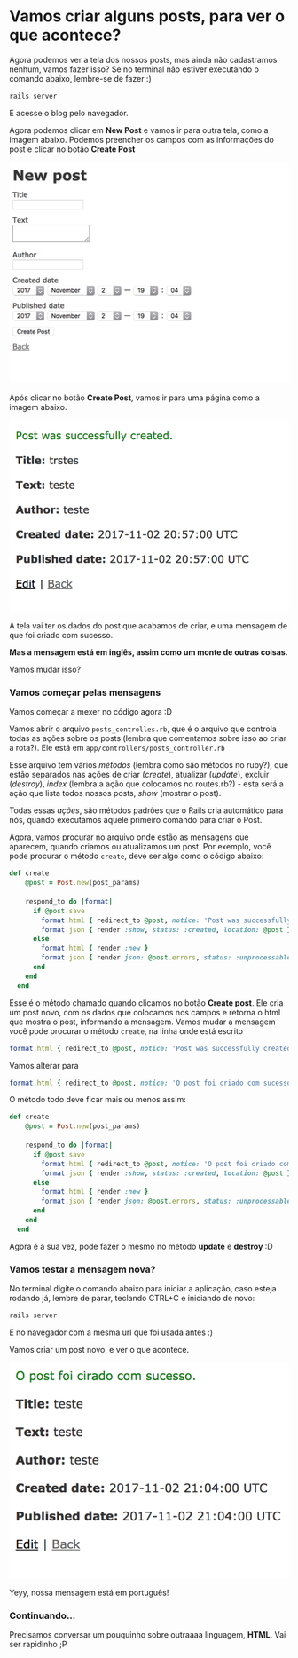 # Vamos criar alguns posts, para ver o que acontece?

Agora podemos ver a tela dos nossos posts, mas ainda não cadastramos nenhum, vamos fazer isso?
Se no terminal não estiver executando o comando abaixo, lembre-se de fazer :)

```sh
rails server
```

E acesse o blog pelo navegador.

Agora podemos clicar em **New Post** e vamos ir para outra tela, como a imagem abaixo.
Podemos preencher os campos com as informações do post e clicar no botão **Create Post**

![Novo post](../images/rails/novo_post.png)

Após clicar no botão **Create Post**, vamos ir para uma página como a imagem abaixo.

![Post criado](../images/rails/post_criado.png)

A tela vai ter os dados do post que acabamos de criar, e uma mensagem de que foi criado com sucesso.

**Mas a mensagem está em inglês, assim como um monte de outras coisas.**

Vamos mudar isso?

### Vamos começar pelas mensagens

Vamos começar a mexer no código agora :D

Vamos abrir o arquivo `posts_controlles.rb`, que é o arquivo que controla todas as ações sobre os posts (lembra que comentamos sobre isso ao criar a rota?). Ele está em `app/controllers/posts_controller.rb`

Esse arquivo tem vários _métodos_ (lembra como são métodos no ruby?), que estão separados nas ações de criar (_create_), atualizar (_update_), excluir (_destroy_), _index_ (lembra a ação que colocamos no routes.rb?) - esta será a ação que lista todos nossos posts, _show_ (mostrar o post).

Todas essas _ações_, são métodos padrões que o Rails cria automático para nós, quando executamos aquele primeiro comando para criar o Post.

Agora, vamos procurar no arquivo onde estão as mensagens que aparecem, quando criamos ou atualizamos um post.
Por exemplo, você pode procurar o método `create`, deve ser algo como o código abaixo:

```ruby
def create
    @post = Post.new(post_params)

    respond_to do |format|
      if @post.save
        format.html { redirect_to @post, notice: 'Post was successfully created.' }
        format.json { render :show, status: :created, location: @post }
      else
        format.html { render :new }
        format.json { render json: @post.errors, status: :unprocessable_entity }
      end
    end
  end
```

Esse é o método chamado quando clicamos no botão **Create post**.
Ele cria um post novo, com os dados que colocamos nos campos e retorna o html que mostra o post, informando a mensagem. Vamos mudar a mensagem você pode procurar o método `create`, na linha onde está escrito

```ruby
format.html { redirect_to @post, notice: 'Post was successfully created.' }
```

Vamos alterar para

```ruby
format.html { redirect_to @post, notice: 'O post foi criado com sucesso.' }
```

O método todo deve ficar mais ou menos assim:

```ruby
def create
    @post = Post.new(post_params)

    respond_to do |format|
      if @post.save
        format.html { redirect_to @post, notice: 'O post foi criado com sucesso.' }
        format.json { render :show, status: :created, location: @post }
      else
        format.html { render :new }
        format.json { render json: @post.errors, status: :unprocessable_entity }
      end
    end
  end
```

Agora é a sua vez, pode fazer o mesmo no método **update** e **destroy** :D

### Vamos testar a mensagem nova?

No terminal digite o comando abaixo para iniciar a aplicação, caso esteja rodando já, lembre de parar, teclando CTRL+C e iniciando de novo:

```sh
rails server
```

E no navegador com a mesma url que foi usada antes :)

Vamos criar um post novo, e ver o que acontece.

![Post criado com mensagem em português](../images/rails/post_criado_portugues.png)

Yeyy, nossa mensagem está em português!


### Continuando...

Precisamos conversar um pouquinho sobre outraaaa linguagem, **HTML**. Vai ser rapidinho ;P
